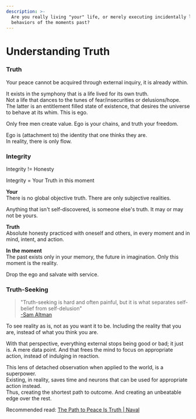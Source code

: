 ```yaml
---
description: >-
  Are you really living "your" life, or merely executing incidentally learned
  behaviors of the moments past?
---
```


# Understanding Truth

### Truth

Your peace cannot be acquired through external inquiry, it is already within.

It exists in the symphony that is a life lived for its own truth.  
Not a life that dances to the tunes of fear/insecurities or delusions/hope.  
The latter is an entitlement filled state of existence, that desires the universe to behave at its whim. This is ego.

Only free men create value. Ego is your chains, and truth your freedom.

Ego is \(attachment to\) the identity that one thinks they are.  
In reality, there is only flow.

### 

### Integrity

Integrity != Honesty

Integrity = Your Truth in this moment

**Your**  
There is no global objective truth. There are only subjective realities.

Anything that isn't self-discovered, is someone else's truth. It may or may not be yours.

**Truth**  
Absolute honesty practiced with oneself and others, in every moment and in mind, intent, and action.

**In the moment**  
The past exists only in your memory, the future in imagination. Only this moment is the reality.



Drop the ego and salvate with service.

### 

### Truth-Seeking

> "Truth-seeking is hard and often painful, but it is what separates self-belief from self-delusion"  
> [-Sam Altman](https://blog.samaltman.com/how-to-be-successful)

To see reality as is, not as you want it to be. Including the reality that you are, instead of what you think you are.

With that perspective, everything external stops being good or bad; it just is. A mere data point. And that frees the mind to focus on appropriate action, instead of indulging in reaction.  
  
This lens of detached observation when applied to the world, is a superpower.  
Existing, in reality, saves time and neurons that can be used for appropriate action instead.  
Thus, creating the shortest path to outcome. And creating an unbeatable edge over the rest.  


  
Recommended read: [The Path to Peace Is Truth \| Naval](https://nav.al/truth)

